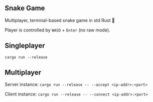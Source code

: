 ## Snake Game

Multiplayer, terminal-based snake game in std Rust 🦀

Player is controlled by `WASD` + `Enter` (no raw mode).

## Singleplayer

`cargo run --release`

## Multiplayer

Server instance: `cargo run --release -- --accept <ip-addr>:<port>`

Client instance: `cargo run --release -- --connect <ip-addr>:<port>`
